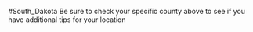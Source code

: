 #South_Dakota
 Be sure to check your specific county above to see if you have additional tips for your location